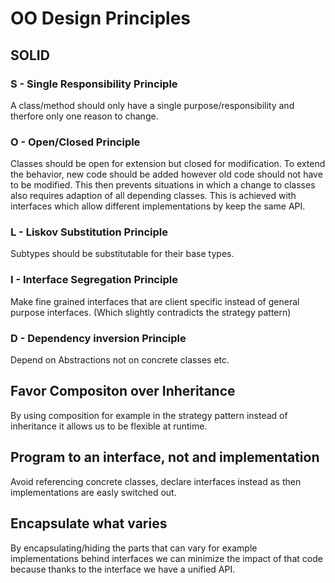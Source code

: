 # OO Design Principles

## SOLID

### S - Single Responsibility Principle

A class/method should only have a single purpose/responsibility and therfore only one reason to change.

### O - Open/Closed Principle

Classes should be open for extension but closed for modification. To extend the behavior, new code should be added however old code should not have to be modified. This then prevents situations in which a change to classes also requires adaption of all depending classes. This is achieved with interfaces which allow different implementations by keep the same API.

### L - Liskov Substitution Principle

Subtypes should be substitutable for their base types.

### I - Interface Segregation Principle

Make fine grained interfaces that are client specific instead of general purpose interfaces. (Which slightly contradicts the strategy pattern)

### D - Dependency inversion Principle

Depend on Abstractions not on concrete classes etc.

## Favor Compositon over Inheritance

By using composition for example in the strategy pattern instead of inheritance it allows us to be flexible at runtime.

## Program to an interface, not and implementation

Avoid referencing concrete classes, declare interfaces instead as then implementations are easly switched out.

## Encapsulate what varies

By encapsulating/hiding the parts that can vary for example implementations behind interfaces we can minimize the impact of that code because thanks to the interface we have a unified API.
